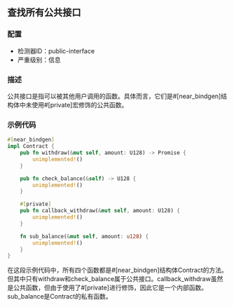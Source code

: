 
## 查找所有公共接口

### 配置

* 检测器ID：public-interface
* 严重级别：信息

### 描述

公共接口是指可以被其他用户调用的函数。具体而言，它们是#[near_bindgen]结构体中未使用#[private]宏修饰的公共函数。

### 示例代码

```rust
#[near_bindgen]
impl Contract {
    pub fn withdraw(&mut self, amount: U128) -> Promise {
        unimplemented!()
    }

    pub fn check_balance(&self) -> U128 {
        unimplemented!()
    }

    #[private]
    pub fn callback_withdraw(&mut self, amount: U128) {
        unimplemented!()
    }

    fn sub_balance(&mut self, amount: u128) {
        unimplemented!()
    }
}
```

在这段示例代码中，所有四个函数都是#[near_bindgen]结构体Contract的方法。但其中只有withdraw和check_balance属于公共接口。callback_withdraw虽然是公共函数，但由于使用了#[private]进行修饰，因此它是一个内部函数。sub_balance是Contract的私有函数。
